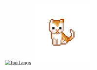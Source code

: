 [![Top Langs](https://github-readme-stats.vercel.app/api/top-langs/?username=jorazon&layout=compact&bg_color=75,010409,29903b&title_color=3edc5a&text_color=ffffff&hide_border=true&include_all_commits=true&card_width=640&hide=dockerfile,batchfile,html,css,shell)](https://github.com/anuraghazra/github-readme-stats)
[![Cat](./pixel-cat.gif)](cattherapy.neocities.org)  
<!--
Cat from https://cattherapy.neocities.org/cat.gif
-->

<!--
[![willianrod's wakatime stats](https://github-readme-stats.vercel.app/api/wakatime?username=Jorazon&layout=compact&theme=synthwave&custom_title=WakaTime%207%20Days&hide_border=true)](https://github.com/anuraghazra/github-readme-stats))
>
